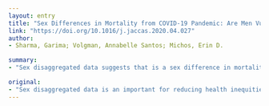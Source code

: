 ```yaml
---
layout: entry
title: "Sex Differences in Mortality from COVID-19 Pandemic: Are Men Vulnerable and Women Protected?"
link: "https://doi.org/10.1016/j.jaccas.2020.04.027"
author:
- Sharma, Garima; Volgman, Annabelle Santos; Michos, Erin D.

summary:
- "Sex disaggregated data suggests that is a sex difference in mortality from COVID-19. The report explores the contribution of cardiovascular risk factors, high risk behaviors, immune response and biological differences between men and women. We explore plausible reasons for this difference. In this report, we explore plausible causes for this sexist difference - including the contribution underlying cardiovascular risks factors and underlying immune responses. Sex-disaggregated data is important for reducing health inequities in medicine. Global data suggest that is an important factor in mortality. Data suggests that's a significant."

original:
- "Sex disaggregated data is an important for reducing health inequities in medicine. Global data suggests that is a sex difference in mortality from COVID-19. In this report, we explore plausible reasons for this sex difference including the contribution of underlying cardiovascular risk factors, high risk behaviors, immune response and biological differences between men and women."
---
```



